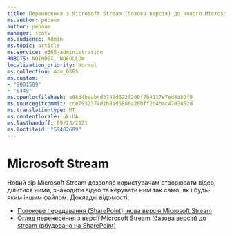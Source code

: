 ```yaml
---
title: Перенесення з Microsoft Stream (базова версія) до нового Microsoft Stream
ms.author: pebaum
author: pebaum
manager: scotv
ms.audience: Admin
ms.topic: article
ms.service: o365-administration
ROBOTS: NOINDEX, NOFOLLOW
localization_priority: Normal
ms.collection: Adm_O365
ms.custom:
- "9001509"
- "6449"
ms.openlocfilehash: a88d4beab4d3749d622f200f7b4117e7ed4a80f9
ms.sourcegitcommit: cce7932374d1b8ad5806a28bff2b4bac4702852d
ms.translationtype: MT
ms.contentlocale: uk-UA
ms.lasthandoff: 09/23/2021
ms.locfileid: "59482689"
---
```

# <a name="microsoft-stream"></a>Microsoft Stream

Новий зір Microsoft Stream дозволяє користувачам створювати відео, ділитися ними, знаходити відео та керувати ним так само, як і будь-яким іншим файлом. Докладні відомості:

- [Потокове передавання (SharePoint), нова версія Microsoft Stream](https://docs.microsoft.com/stream/streamnew/new-stream)
- [Огляд перенесення з версії Microsoft Stream (базова версія) до stream (вбудовано на SharePoint)](https://docs.microsoft.com/stream/streamnew/stream-classic-to-new-migration-overview)